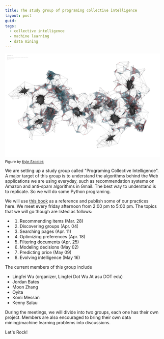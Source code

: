 ```yaml
---
title: The study group of programing collective intelligence
layout: post
guid: 
tags:
  - collective intelligence
  - machine learning
  - data mining
---
```



![bell](/media/files/2014-03-20-The-study-group-of-programing-collective-intelligence/swarmnetwork.jpg)
<sub>Figure by [Kyle Szostek](http://f12arc451.wordpress.com/category/kyle-szostek/)</sub>

We are setting up a study group called "Programing Collective Intelligence". A major target of this group is to understand the algorithms behind the Web applications we are using everyday, such as recommendation systems on Amazon and anti-spam algorithms in Gmail. The best way to understand is to replicate. So we will do some Python programing. 

We will use [this book](http://shop.oreilly.com/product/9780596529321.do) as a reference and publish some of our practices here. We meet every friday afternoon from 2:00 pm to 5:00 pm. The topics that we will go though are listed as follows:


+ 1. Recommending items (Mar. 28)
+ 2. Discovering groups (Apr. 04)
+ 3. Searching pages (Apr. 11)
+ 4. Optimizing preferences (Apr. 18)
+ 5. Filtering documents (Apr. 25)
+ 6. Modeling decisions (May 02)
+ 7. Predicting price (May 09)
+ 8. Evolving intelligence (May 16)


The current members of this group include


+ Lingfei Wu (organizer, Lingfei Dot Wu At asu DOT edu)
+ Jordan Bates
+ Moon Zhang
+ Oyita
+ Komi Messan
+ Kenny Salau


During the meetings, we will divide into two groups, each one has their own project. Members are also encouraged to bring their own data mining/machine learning problems into discussions.  

Let's Rock!



